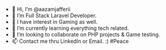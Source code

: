 - 👋 Hi, I’m @aazamjafferii
- 💞️ I’m Full Stack Laravel Developer.
- 👀 I have interest in Gaming as well.
- 🌱 I’m currently learning everything tech related.
- 💞️ I’m looking to collaborate on PHP projects & Game testing.
- 📫 Contact me thru LinkedIn or Email. :)
#Peace

<!---
aazamjafferii/aazamjafferii is a ✨ special ✨ repository because its `README.md` (this file) appears on your GitHub profile.
You can click the Preview link to take a look at your changes.
--->
